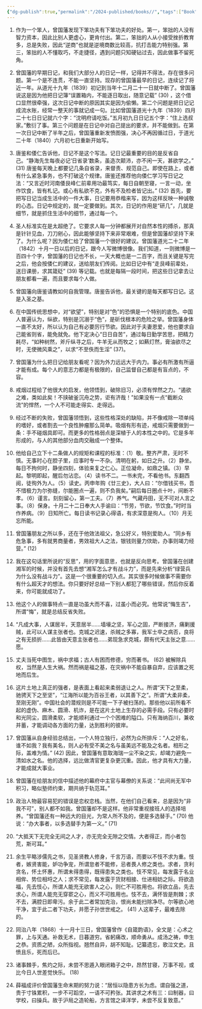 ```yaml
---
{"dg-publish":true,"permalink":"/2024-published/books//","tags":["Book"],"created":"2024-07-31T00:21:33.818+08:00"}
---
```



1. 作为一个笨人，曾国藩发现下笨功夫有下笨功夫的好处。第一，笨拙的人没有智力资本，因此比别人更虚心，更肯付出。第二，笨拙的人从小接受挫折教育多，总是失败，因此“逆商”也就是逆境商数比较高，抗打击能力特别强。第三，笨拙的人不懂取巧，不走捷径，遇到问题只知硬钻过去，因此做事不留死角。

2. 曾国藩的早期日记，和我们大部分人的日记一样，记得并不得法，存在很多问题。第一个是不连贯，不能一直坚持。现存的曾国藩最早的日记，连续记了将近一年。从道光十九年（1839）初记到当年十二月二十一日就中断了。曾国藩说这是因为他把日记簿“误置箱内，不能逐日取出，随意记载” (30) ，这个借口显然很牵强，这次日记中断的原因其实是因为偷懒。第二个问题是把日记记成流水账，经常一整天的事就记成一句。比如曾国藩道光十九年（1839）四月二十七日日记就六个字：“沈明府请吃饭。”五月初九日日记五个字：“住上选叔家。”敷衍了事。第三个问题是在日记中对自己提出的要求，并不能做到。在第一次日记中断了半年之后，曾国藩重新发愤图强，决心不再因循过日，于道光二十年（1840）六月初七日重新开始写。

3. 唐鉴和倭仁告诉他，日记不是这个写法。记日记最重要的目的是反省自己。“静海先生每夜必记‘日省录’数条，虽造次颠沛，亦不闲一天，甚欲学之。” (31) 唐鉴每天晚上都要记几条自省录，来督责、规范自己。即使在路上，或者有什么紧急事务，也不打破这个规律。唐鉴还推荐他向倭仁学习写日记之法：“又言近时河南倭艮峰仁前辈用功最笃实，每日自朝至寝，一言一动，坐作饮食，皆有札记。或心有私欲不克，外有不及检者皆记出。” (32) 首先，要把写日记当成生活中的一件大事，日记要用恭楷来写，因为这样反映一种诚敬的心态。日记中规定的，就一定要做到。其次，日记的作用是“研几”，几就是细节，就是抓住生活中的细节，通过每一个。

4. 圣人标准实在是太超绝了。它要求人每一分钟都展开对自然本性的搏杀，那真是针针见血，刀刀剜心，因此能够坚持下来非常艰难，但是曾国藩却坚持下来了。为什么呢？因为倭仁给了曾国藩一个很好的建议。曾国藩道光二十二年（1842）十月一日以后的日记，跟今人写微博很像。我们知道，一则微博是一百四十个字，曾国藩的日记也不长，一天大概也是一二百字，而且关键是写完之后，他会按倭仁的建议，送给朋友们传阅。比如日记中有“走艮峰前辈处，送日课册，求其箴砭” (39) 等记载。也就是每隔一段时间，把这些日记拿去让朋友都看一遍，而且要求每个人做。

5. 曾国藩向唐鉴请教如何自我管理。唐鉴告诉他，最关键的是每天都写日记。这是入圣之基。

6. 在中国传统思想中，对“欲望”，特别是对“色”的恐惧是一个特别的底色。中国人普遍认为，纵欲，特别是沉溺于“色”，是斫伐根本的危险之举。曾国藩身体一直不太好，所以认为自己有必要厉行节欲。因此对于夫妻恩爱，他也要求自己能省则省，能免就免。他下定决心“日日自苦”，通过每日勤学苦思，把精力耗尽，“如种树然，斧斤纵寻之后，牛羊无从而牧之；如爇灯然，膏油欲尽之时，无使微风乘之”，以求“不至佚而生淫” (37)。

7. 曾国藩为什么把日记给朋友看呢？因为外力远远大于内力。事必有所激有所逼才能有成。每个人的意志力都是有极限的，自己监督自己都是有盲点的，不容。

8. 戒烟过程给了他很大的启发，他领悟到，破除旧习，必须有悍然之力。“遏欲之难，类如此矣！不挟破釜沉舟之势，讵有济哉！”如果没有一点“截断众流”的悍然，一个人不可能走得实、走得远。

9. 经过不断的失败，曾国藩领悟到，这些性格深处的缺陷，并不像戒除一项单纯的嗜好，或者割去一个良性肿瘤那么简单。吸烟有形有迹，戒烟只需要做到一条：手不碰烟具即可。而更多的性格弱点是深植于人的本性之中的。它是多年形成的，与人的其他部分血肉交融成一个整体。

10. 他给自己立下十二条做人的规矩和课程的标准：（1）敬。整齐严肃，无时不慎。无事时心在腔子里，应事时专一不杂。清明在躬，如日之升。（2）静坐。每日不拘何时，静坐四刻，体验来复之仁心。正位凝命，如鼎之镇。（3）早起。黎明即起，醒后勿沾恋。（4）读书不二。一书未完，不看他书。东翻西阅，徒徇外为人。（5）读史。丙申年购《廿三史》，大人曰：“尔借钱买书，吾不惜极力为尔弥缝，尔能圈点一遍，则不负我矣。”嗣后每日圈点十叶，间断不孝。（6）谨言。刻刻留心，第一工夫。（7）养气。气藏丹田，无不可对人言之事。（8）保身。十月二十二日奉大人手谕曰：“节劳，节欲，节饮食。”时时当作养病。（9）日知所亡。每日读书记录心得语，有求深意是徇人。（10）月无忘所能。

11. 曾国藩朋友之所以多，还在于他效法祖父，急公好义，特别爱助人。“同乡有危急事，多有就男商量者，男效祖大人之法，银钱则量力佽助，办事则竭力经营。” (12)

12. 我在这句话里所说的“反思”，用的字面意思，也就是反向思考。曾国藩在创建湘军的时候，并没有首先去想“湘军怎么才有战斗力”，而是先来分析“绿营兵为什么没有战斗力”。这是一个很重要的切入点。其实很多时候做事不需要你有什么超天才的想法。你只要好好总结一下别人都犯了哪些错误，然后你反着来，你可能就成功了。

13. 他这个人的做事特点一直是功虽大而不喜，过虽小而必究。他常说“悔生吉”，所谓“悔”，就是总结反省失败。

14. “凡成大事，人谋居半，天意居半……墙壕之坚，军心之固，严断接济，痛剿援贼，此可以人谋主张者也。克城之迟速，杀贼之多寡，我军士卒之病否，良将之有无损折……此皆由天意主张者也……弟现急求克城，颇有代天主张之意……愿。

15. 丈夫当死中图生，祸中求福；古人有困而修德，穷而著书。 (62) 被解除兵权，当然是人生大祸。然而祸是福之基，在灾祸中不能自暴自弃，应该置之死地而后生。

16. 这片土地上真正的强者，是表面上看起来柔弱退让之人。所谓“天下之至柔，驰骋天下之至坚”，“江海所以能为百谷王者，以其善下之”。所谓“大柔非柔，至刚无刚”。中国社会的潜规则是不可能一下子被扫荡的。那些他以前所看不起的虚伪、麻木、圆滑、机诈，是在这片土地上生存的必需手段。只有必要时和光同尘，圆滑柔软，才能顺利通过一个个困难的隘口。只有海纳百川，兼收并蓄，才能调动各方面的力量，达到胜利的彼岸。

17. 曾国藩从自身经验总结出，一个人特立独行，必然为众所排斥：“人之好名，谁不如我？我有美名，则人必有受不美之名与虽美远不能及之名者。相形之际，盖难为情。” (42) 因此，曾国藩有意取海瑞一尘不染之实，却竭力避免一清如水之名。他的选择，远比做清官更复杂更沉重。因此，他才具有大力量，才能成就大事业。

18. 曾国藩在给朋友的信中描述他的幕府中主官与幕僚的关系说：“此间尚无军中积习，略似塾师约束，期共纳于轨范耳。”

19. 政治人物最容易犯的错误是恋权恋栈。当然，在他们自己看来，总是因为“非我不可”，别人都不如我。曾国藩却不是这样。他非常重视接班人的选择培养。“曾国藩还有一种远大的目光，为常人所不及的，便是多选替手。” (70) 他说：“办大事者，以多选替手为第一义。” (71)

20. “大抵天下无完全无间之人才，亦无完全无隙之交情。大者得正，而小者包荒，斯可耳。”

21. 余生平略涉儒先之书，见圣贤教人修身，千言万语，而要以不忮不求为重。忮者，嫉贤害能，妒功争宠，所谓怠者不能修，忌者畏人修之类也。求者，贪利贪名，怀土怀惠，所谓未得患得，既得患失之类也。忮不常见，每发露于名业相侔、势位相埒之人；求不常见，每发露于货财相接、仕进相妨之际。将欲造福，先去忮心，所谓人能充无欲害人之心，则仁不可胜用也。将欲立品，先去求心，所谓人能充无穿窬之心，而义不可胜用也。忮不去，满怀皆是荆棘；求不去，满腔日即卑污。余于此二者常加克治，恨尚未能扫除净尽。尔等欲心地干净，宜于此二者下功夫，并愿子孙世世戒之。 (41) 人这辈子，最难去除的。

22. 同治八年（1868）十一月十三日，曾国藩曾作《自箴韵语》，全文是：心术之罪，上与天通。补救无术，日暮道穷。省躬痛改，顺命勇从。成汤之祷，申生之恭。资质之陋，众所指视。翘然自异，胡不知耻。记纂遗忘，歌泣文史。且愤且乐，死而后已。

23. 诸事棘手，焦灼之际，未尝不思遁入眼闭箱子之中，昂然甘寝，万事不视，或比今日人世差觉快乐。 (18)

24. 薛福成评价曾国藩生命末期的努力说：“居恒以隐患方长为虑。谓自强之道，贵于寸铢累积，一步不可蹈空，一语不可矜张。其讲求之术有三：曰制器，曰学校，曰操兵。故于沪局之造轮船，方言馆之译洋学，未尝不反复致意。”
